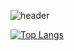 <!--
**Yujin-Baek/Yujin-Baek** is a ✨ _special_ ✨ repository because its `README.md` (this file) appears on your GitHub profile.

Here are some ideas to get you started:

- 🔭 I’m currently working on ...
- 🌱 I’m currently learning ...
- 👯 I’m looking to collaborate on ...
- 🤔 I’m looking for help with ...
- 💬 Ask me about ...
- 📫 How to reach me: ...
- 😄 Pronouns: ...
- ⚡ Fun fact: ...
-->
![header](https://capsule-render.vercel.app/api?type=waving&color=0:FFEBB6,100:FFD700&height=190&section=header&text=Sojung's%20Github&fontSize=48&fontColor=FFC300&fontAlignY=40&animation=twinkling)

[![Top Langs](https://github-readme-stats.vercel.app/api/top-langs/?username=ssojungg)](https://github.com/anuraghazra/github-readme-stats)

